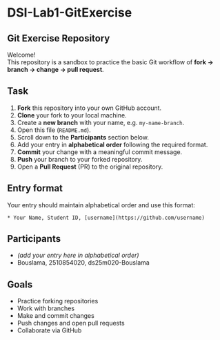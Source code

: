 # DSI-Lab1-GitExercise
## Git Exercise Repository

Welcome!  
This repository is a sandbox to practice the basic Git workflow of **fork → branch → change → pull request**.

## Task

1. **Fork** this repository into your own GitHub account.  
2. **Clone** your fork to your local machine.  
3. Create a **new branch** with your name, e.g. `my-name-branch`.  
4. Open this file (`README.md`).  
5. Scroll down to the **Participants** section below.  
6. Add your entry in **alphabetical order** following the required format.  
7. **Commit** your change with a meaningful commit message.  
8. **Push** your branch to your forked repository.  
9. Open a **Pull Request** (PR) to the original repository.

## Entry format

Your entry should maintain alphabetical order and use this format:

```
* Your Name, Student ID, [username](https://github.com/username)
```

## Participants

- *(add your entry here in alphabetical order)*
- Bouslama, 2510854020, ds25m020-Bouslama

## Goals

- Practice forking repositories  
- Work with branches  
- Make and commit changes  
- Push changes and open pull requests  
- Collaborate via GitHub  


